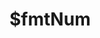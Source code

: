 # $fmtNum

<ContainerBox title="介绍">
<template #desc>
每隔三位数字加逗号，并保留两位小数
</template>
</ContainerBox>

<ContainerBox title="基础用法">
<template #desc>

```js
$fmtNum(1000); //1,000
```

</template>

<ShowCode>
<template #codes>

```js
export function $fmtNum(num) {
  const str = num.toFixed(2).toString(); // 先将数字保留两位小数并转为字符串
  const reg =
    str.indexOf(".") > -1 ? /(\d)(?=(\d{3})+\.)/g : /(\d)(?=(?:\d{3})+$)/g;
  return str.replace(reg, "$1,");
}
```

</template>
</ShowCode>
</ContainerBox>
